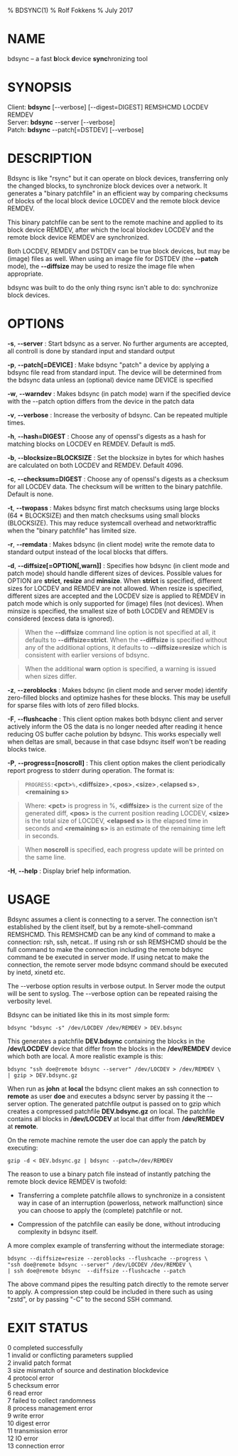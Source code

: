 % BDSYNC(1)
% Rolf Fokkens
% July 2017

# NAME

bdsync – a fast **b**lock **d**evice **sync**hronizing tool

# SYNOPSIS

Client: **bdsync** [--verbose] [--digest=DIGEST] REMSHCMD LOCDEV REMDEV  
Server: **bdsync** --server [--verbose]  
Patch: **bdsync** --patch[=DSTDEV] [--verbose]

# DESCRIPTION

Bdsync is like "rsync" but it can operate on block devices, transferring
only the changed blocks, to synchronize block devices over a network.
It generates a "binary patchfile" in an efficient way by comparing checksums
of blocks of the local block device LOCDEV and the remote block device REMDEV.

This binary patchfile can be sent to the remote machine and applied to its
block device REMDEV, after which the local blockdev LOCDEV and the remote block
device REMDEV are synchronized.

Both LOCDEV, REMDEV and DSTDEV can be true block devices, but may be (image)
files as well. When using an image file for DSTDEV (the **--patch** mode),
the **--diffsize** may be used to resize the image file when appropriate.

bdsync was built to do the only thing rsync isn't able to do: synchronize block
devices.

# OPTIONS

**-s**, **--server**
: Start bdsync as a server. No further arguments are accepted, all controll
is done by standard input and standard output

**-p**, **--patch[=DEVICE]**
: Make bdsync "patch" a device by applying a bdsync file read from standard
input. The device will be determined from the bdsync data unless an (optional)
device name DEVICE is specified

**-w**, **--warndev**
: Makes bdsync (in patch mode) warn if the specified device with the --patch
option differs from the device in the patch data

**-v**, **--verbose**
: Increase the verbosity of bdsync. Can be repeated multiple times.

**-h**, **--hash=DIGEST**
: Choose any of openssl's digests as a hash for matching blocks on LOCDEV en
REMDEV. Default is md5.

**-b**, **--blocksize=BLOCKSIZE**
: Set the blocksize in bytes for which hashes are calculated on both LOCDEV
and REMDEV. Default 4096.

**-c**, **--checksum=DIGEST**
: Choose any of openssl's digests as a checksum for all LOCDEV data. The
checksum will be written to the binary patchfile. Default is none.

**-t**, **--twopass**
: Makes bdsync first match checksums using large blocks (64 \* BLOCKSIZE) and
then match checksums using small blocks (BLOCKSIZE). This may reduce systemcall
overhead and networktraffic when the "binary patchfile" has limited size.

**-r**, **--remdata**
: Makes bdsync (in client mode) write the remote data to standard output
instead of the local blocks that differs.

**-d**, **--diffsize[=OPTION[,warn]]**
: Specifies how bdsync (in client mode and patch mode) should handle
different sizes of devices. Possible values for OPTION are **strict**,
**resize** and **minsize**. When **strict** is specified, different sizes for
LOCDEV and REMDEV are not allowed. When resize is specified, different sizes
are accepted and the LOCDEV size is applied to REMDEV in patch mode which is
only supported for (image) files (not devices). When minsize is specified, the
smallest size of both LOCDEV and REMDEV is considered (excess data is ignored).

> When the **--diffsize** command line option is not specified at all, it
> defaults to **--diffsize=strict**. When the **--diffsize** is specified
> without any of the additional options, it defaults to **--diffsize=resize**
> which is consistent with earlier versions of bdsync.

> When the additional **warn** option is specified, a warning is issued when
> sizes differ.

**-z**, **--zeroblocks**
: Makes bdsync (in client mode and server mode) identify zero-filled blocks
and optimize hashes for these blocks. This may be usefull for sparse files with
lots of zero filled blocks.

**-F**, **--flushcache**
: This client option makes both bdsync client and server actively inform the
OS the data is no longer needed after reading it hence reducing OS buffer cache
polution by bdsync. This works especially well when deltas are small, because
in that case bdsync itself won't be reading blocks twice.

**-P**, **--progress=[noscroll]**
: This client option makes the client periodically report progress to stderr during
operation. The format is:

> `PROGRESS:`**\<pct\>**`%,`**\<diffsize\>**`,`**\<pos\>**`,`**\<size\>**`,`**\<elapsed s\>**`,`**\<remaining s\>**

> Where: **\<pct\>** is progress in %, **\<diffsize\>** is the current size of the
> generated diff, **\<pos\>** is the current position reading LOCDEV, **\<size\>** is the
> total size of LOCDEV, **\<elapsed s\>** is the elapsed time in seconds and
> **\<remaining s\>** is an estimate of the remaining time left in seconds.

> When **noscroll** is specified, each progress update will be printed on the same line.

**-H**, **--help**
: Display brief help information.

# USAGE

Bdsync assumes a client is connecting to a server. The connection isn't
established by the client itself, but by a remote-shell-command REMSHCMD. This
REMSHCMD can be any kind of command to make a connection: rsh, ssh, netcat..
If using rsh or ssh REMSHCMD should be the full command to make the connection
including the remote bdsync command te be executed in server mode. If using
netcat to make the connection, the remote server mode bdsync command should be
executed by inetd, xinetd etc.

The --verbose option results in verbose output. In Server mode the output will
be sent to syslog. The --verbose option can be repeated raising the verbosity
level.

Bdsync can be initiated like this in its most simple form:

```
bdsync "bdsync -s" /dev/LOCDEV /dev/REMDEV > DEV.bdsync
```

This generates a patchfile **DEV.bdsync** containing the blocks in the
**/dev/LOCDEV** device that differ from the blocks in the **/dev/REMDEV**
device which both are local. A more realistic example is this:

```
bdsync "ssh doe@remote bdsync --server" /dev/LOCDEV > /dev/REMDEV \
| gzip > DEV.bdsync.gz
```

When run as **john** at **local** the bdsync client makes an ssh connection to
**remote** as user **doe** and executes a bdsync server by passing it the
--server option. The generated patchfile output is passed on to gzip which
creates a compressed patchfile **DEV.bdsync.gz** on local. The patchfile
contains all blocks in **/dev/LOCDEV** at local that differ from
**/dev/REMDEV** at **remote**.

On the remote machine remote the user doe can apply the patch by executing:

```
gzip -d < DEV.bdsync.gz | bdsync --patch=/dev/REMDEV
```

The reason to use a binary patch file instead of instantly patching the remote
block device REMDEV is twofold:

- Transferring a complete patchfile allows to synchronize in a consistent way
  in case of an interruption (powerloss, network malfunction) since you can
  choose to apply the (complete) patchfile or not.

- Compression of the patchfile can easily be done, without introducing
  complexity in bdsync itself.

A more complex example of transferring without the intermediate storage:

```
bdsync --diffsize=resize --zeroblocks --flushcache --progress \
"ssh doe@remote bdsync --server" /dev/LOCDEV /dev/REMDEV \
| ssh doe@remote bdsync  --diffsize --flushcache --patch
```

The above command pipes the resulting patch directly to the remote server to
apply. A compression step could be included in there such as using "zstd",
or by passing "-C" to the second SSH command.

# EXIT STATUS

0 completed successfully  
1 invalid or conflicting parameters supplied  
2 invalid patch format  
3 size mismatch of source and destination blockdevice  
4 protocol error  
5 checksum error  
6 read error  
7 failed to collect randomness  
8 process management error  
9 write error  
10 digest error  
11 transmission error  
12 IO error  
13 connection error
